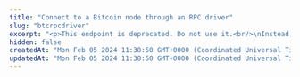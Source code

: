```yaml
---
title: "Connect to a Bitcoin node through an RPC driver"
slug: "btcrpcdriver"
excerpt: "<p>This endpoint is deprecated. Do not use it.<br/>\nInstead, use <a href=\"https://apidoc.tatum.io/tag/Node-RPC#operation/NodeJsonPostRpcDriver\" target=\"_blank\">this API</a>.</b></p><br/>\n<p><b>2 credits per API call</b></p>\n<p>Use this endpoint URL as an http-based JSON RPC driver to connect directly to the node provided by Tatum.\nTo learn more about JSON RPC, visit the <a href=\"https://developer.bitcoin.org/reference/rpc/index.html\" target=\"_blank\">Bitcoin developers' guide</a>.</p>"
hidden: false
createdAt: "Mon Feb 05 2024 11:38:50 GMT+0000 (Coordinated Universal Time)"
updatedAt: "Mon Feb 05 2024 11:38:50 GMT+0000 (Coordinated Universal Time)"
---
```

